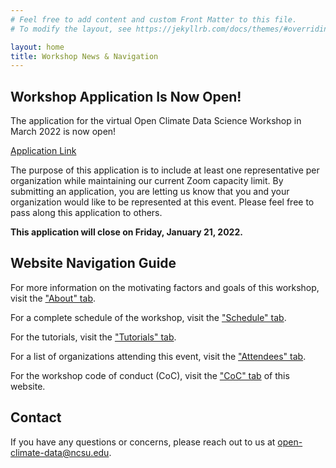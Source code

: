 ```yaml
---
# Feel free to add content and custom Front Matter to this file.
# To modify the layout, see https://jekyllrb.com/docs/themes/#overriding-theme-defaults

layout: home
title: Workshop News & Navigation
---
```


## Workshop Application Is Now Open!

The application for the virtual Open Climate Data Science Workshop in March 2022 is now open!

[Application Link](https://forms.gle/W2sDwoBwdajfW2cq5)

The purpose of this application is to include at least one representative per organization while maintaining our current Zoom capacity limit. By submitting an application, you are letting us know that you and your organization would like to be represented at this event. Please feel free to pass along this application to others.

**This application will close on Friday, January 21, 2022.**

## Website Navigation Guide

For more information on the motivating factors and goals of this workshop, visit the ["About" tab](https://open-climate-data-science.github.io/about/).

For a complete schedule of the workshop, visit the ["Schedule" tab](https://open-climate-data-science.github.io/schedule/).

For the tutorials, visit the ["Tutorials" tab](https://open-climate-data-science.github.io/tutorials/).

For a list of organizations attending this event, visit the ["Attendees" tab](https://open-climate-data-science.github.io/attendees/).

For the workshop code of conduct (CoC), visit the ["CoC" tab](https://open-climate-data-science.github.io/coc/) of this website.

## Contact

If you have any questions or concerns, please reach out to us at [open-climate-data@ncsu.edu](mailto:open-climate-data@ncsu.edu).